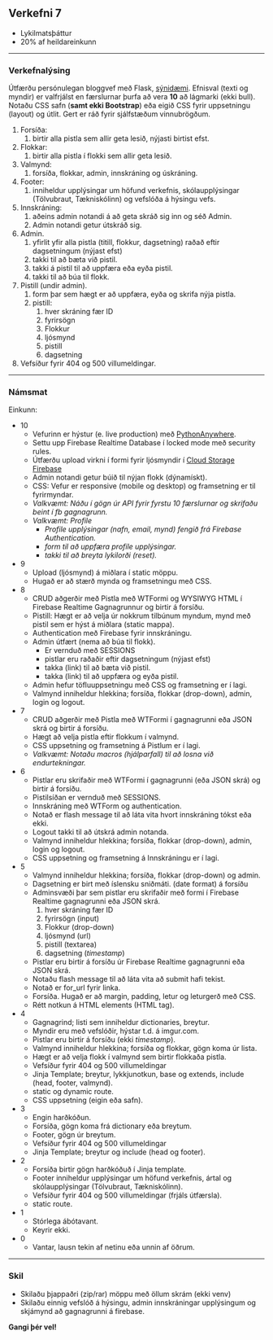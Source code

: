 ## Verkefni 7 

- Lykilmatsþáttur
- 20% af heildareinkunn 

---

### Verkefnalýsing

Útfærðu persónulegan bloggvef með Flask, [sýnidæmi](https://blog-admin-ui.netlify.app/). Efnisval (texti og myndir) er valfrjálst en færslurnar þurfa að vera **10** að lágmarki (ekki bull). Notaðu CSS safn (**samt ekki Bootstrap**) eða eigið CSS fyrir uppsetningu (layout) og útlit. Gert er ráð fyrir sjálfstæðum vinnubrögðum.

1. Forsíða: 
    1. birtir alla pistla sem allir geta lesið, nýjasti birtist efst. 
1. Flokkar:
    1. birtir alla pistla í flokki sem allir geta lesið. 
1. Valmynd: 
    1. forsíða, flokkar, admin, innskráning og úskráning.
1. Footer:
    1. inniheldur upplýsingar um höfund verkefnis, skólaupplýsingar (Tölvubraut, Tækniskólinn) og vefslóða á hýsingu vefs.
1. Innskráning:
    1. aðeins admin notandi á að geta skráð sig inn og séð Admin. 
    1. Admin notandi getur útskráð sig.
1. Admin. 
    1. yfirlit yfir alla pistla (titill, flokkur, dagsetning) raðað eftir dagsetningum (nýjast efst)
    1. takki til að bæta við pistil.
    1. takki á pistil til að uppfæra eða eyða pistil.
    1. takki til að búa til flokk.
1. Pistill (undir admin).
    1. form þar sem hægt er að uppfæra, eyða og skrifa nýja pistla. 
    1. pistill: 
        1. hver skráning fær ID 
        1. fyrirsögn 
        1. Flokkur 
        1. ljósmynd 
        1. pistill 
        1. dagsetning 
1. Vefsíður fyrir 404 og 500 villumeldingar.

---

### Námsmat 

Einkunn:

- 10 
   - Vefurinn er hýstur (e. live production) með [PythonAnywhere](https://www.pythonanywhere.com/).
   - Settu upp Firebase Realtime Database í locked mode með security rules.    
   - Útfærðu upload virkni í formi fyrir ljósmyndir í [Cloud Storage Firebase](https://firebase.google.com/docs/storage?authuser=0)
   - Admin notandi getur búið til nýjan flokk (dýnamískt).
   - CSS: Vefur er responsive (mobile og desktop) og framsetning er til fyrirmyndar.
   - _Valkvæmt: Náðu í gögn úr API fyrir fyrstu 10 færslurnar og skrifaðu beint í fb gagnagrunn._
   - _Valkvæmt: Profile_ 
        - _Profile upplýsingar (nafn, email, mynd) fengið frá Firebase Authentication._
        - _form til að uppfæra profile upplýsingar._
        - _takki til að breyta lykilorði (reset)._
- 9 
   - Upload (ljósmynd) á miðlara í static möppu.
   - Hugað er að stærð mynda og framsetningu með CSS.
- 8  
   - CRUD aðgerðir með Pistla með WTFormi og WYSIWYG HTML í Firebase Realtime Gagnagrunnur og birtir á forsíðu.
   - Pistill: Hægt er að velja úr nokkrum tilbúnum myndum, mynd með pistil sem er hýst á miðlara (static mappa).
   - Authentication með Firebase fyrir innskráningu.
   - Admin útfært (nema að búa til flokk). 
        - Er vernduð með SESSIONS
        - pistlar eru raðaðir eftir dagsetningum (nýjast efst)
        - takka (link) til að bæta við pistil.
        - takka (link) til að uppfæra og eyða pistil.
   <!-- - hak til að birta ekki pistil_  -->
   - Admin hefur töfluuppsetningu með CSS og framsetning er í lagi.
   - Valmynd inniheldur hlekkina; forsíða, flokkar (drop-down), admin, login og logout.
- 7  
   - CRUD aðgerðir með Pistla með WTFormi í gagnagrunni eða JSON skrá og birtir á forsíðu. 
   - Hægt að velja pistla eftir flokkum í valmynd. 
   - CSS uppsetning og framsetning á Pistlum er í lagi.
   - _Valkvæmt: Notaðu macros (hjálparfall) til að losna við endurtekningar._
- 6
   - Pistlar eru skrifaðir með WTFormi í gagnagrunni (eða JSON skrá) og birtir á forsíðu. 
   - Pistilsíðan er vernduð með SESSIONS.
   - Innskráning með WTForm og authentication.
   - Notað er flash message til að láta vita hvort innskráning tókst eða ekki.
   - Logout takki til að útskrá admin notanda. 
   - Valmynd inniheldur hlekkina; forsíða, flokkar (drop-down), admin, login og logout.
   - CSS uppsetning og framsetning á Innskráningu er í lagi.
- 5  
   - Valmynd inniheldur hlekkina; forsíða, flokkar (drop-down) og admin.
   - Dagsetning er birt með íslensku sniðmáti. (date format) á forsíðu
   - Adminsvæði þar sem pistlar eru skrifaðir með formi í Firebase Realtime gagnagrunni eða JSON skrá.
        1. hver skráning fær ID 
        1. fyrirsögn (input)
        1. Flokkur  (drop-down)
        1. ljósmynd (url)
        1. pistill (textarea)
        1. dagsetning (_timestamp_)
   - Pistlar eru birtir á forsíðu úr Firebase Realtime gagnagrunni eða JSON skrá. 
   - Notaðu flash message til að láta vita að submit hafi tekist.   
   - Notað er for_url fyrir linka.
   - Forsíða. Hugað er að margin, padding, letur og leturgerð með CSS.
   - Rétt notkun á HTML elements (HTML tag).
- 4  
   - Gagnagrind; listi sem inniheldur dictionaries, breytur.
   - Myndir eru með vefslóðir, hýstar t.d. á imgur.com.
   - Pistlar eru birtir á forsíðu (ekki _timestamp_). 
   - Valmynd inniheldur hlekkina; forsíða og flokkar, gögn koma úr lista.
   - Hægt er að velja flokk í valmynd sem birtir flokkaða pistla.
   - Vefsíður fyrir 404 og 500 villumeldingar
   - Jinja Template; breytur, lykkjunotkun, base og extends, include (head, footer, valmynd).
   - static og dynamic route.
   - CSS uppsetning (eigin eða safn).
- 3 
   - Engin harðkóðun.
   - Forsíða, gögn koma frá dictionary eða breytum.
   - Footer, gögn úr breytum.
   - Vefsíður fyrir 404 og 500 villumeldingar
   - Jinja Template; breytur og include (head og footer).
- 2 
   - Forsíða birtir gögn harðkóðuð í Jinja template.  
   - Footer inniheldur upplýsingar um höfund verkefnis, ártal og skólaupplýsingar (Tölvubraut, Tækniskólinn).
   - Vefsíður fyrir 404 og 500 villumeldingar (frjáls útfærsla).
   - static route.
- 1 
   - Stórlega ábótavant.
   - Keyrir ekki.
- 0 
   - Vantar, lausn tekin af netinu eða unnin af öðrum.

---

### Skil

- Skilaðu þjappaðri (zip/rar) möppu með öllum skrám (ekki venv) 
- Skilaðu einnig vefslóð á hýsingu, admin innskráningar upplýsingum og skjámynd að gagnagrunni á firebase. 

**Gangi þér vel!**
